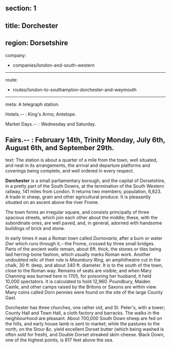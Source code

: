 ﻿section: 1
----
title: Dorchester
----
region: Dorsetshire
----
company:
- companies/london-and-south-western
----
route:
- routes/london-to-southampton-dorchester-and-weymouth
----
meta: A telegraph station.

Hotels.--
: King's Arms; Antelope.

Market Days.--
: Wednesday and Saturday.

Fairs.--
: February 14th, Trinity Monday, July 6th, August 6th, and September 29th.
----
text: The station is about a quarter of a mile from the town, well situated, and neat in its arrangements, the arrival and departure platforms and coverings being complete, and well ordered in every respect.

**Dorchester** is a small parliamentary borough, and the capital of Dorsetshire, in a pretty part of the South Downs, at the termination of the South Western railway, 141 miles from London. It returns two members; population, 6,823. A trade in sheep, grain and other agricultural produce. It is pleasantly situated on an ascent above the river Frome.

The town forms an irregular square, and consists principally of three spacious streets, which join each other about the middle; these, with the subordinate ones, are well paved, and, in general, adorned with handsome buildings of brick and stone.

In early times it was a Roman town called *Durnovaria*, after a burn or water *Dwr* which runs through it,--the Frome, crossed by three small bridges. Parts of the ancient *walls* remain, about 6ft. thick, the stones or tiles being laid herring-bone fashion, which usually marks Roman work. Another undoubted relic of their rule is *Maumbury Ring*, an amphitheatre cut in the chalk, 30 ft. deep, and about 340 ft. diameter. It is to the south of the town, close to the Roman way. Remains of seats are visible; and when Mary Channing was burned here in 1705, for poisoning her husband, it held 10,000 spectators. It is calculated to hold 12,960. Poundbury, Maiden Castle, and other camps raised by the Britons or Saxons are within view. Many coins called Dorn pennies were found on the site of the large County Gaol.

Dorchester has three churches, one rather old, and St. Peter's, with a tower; County Hall and Town Hall, a cloth factory and barracks. The walks in the neighbourhood are pleasant. About 700,000 South Down sheep are fed on the hills, and early house lamb is sent to market; while the pastures to the north, on the Stour &c. yield excellent Dorset butter (which being washed is often sold for fresh), and Double Dorset streaked skim cheese. Black Down, one of the highest points, is 817 feet above the sea.
